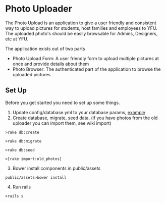 # Photo Uploader
The Photo Upload is an application to give a user friendly and consistent way to upload pictures for students, host families and employees to YFU. The uploaded photo's should be easily browsable for Admins, Designers, etc at YFU.

The application exists out of two parts
* Photo Upload Form: A user friendly form to upload multiple pictures at once and provide details about them
* Photo Browser: The authenticated part of the application to browse the uploaded pictures

## Set Up
Before you get started you need to set up some things.

1. Update config/database.yml to your database params, [example](http://stackoverflow.com/questions/7304576/how-do-i-set-up-the-database-yml-file-in-rails)
2. Create database, migrate, seed data, (if you have photos from the old uploader you can import them, see wiki import)   
  ```
  >rake db:create   
  ```   
  ```
  >rake db:migrate   
  ```   
  ```
  >rake db:seed  
  ```   
  ```
  >[rake import:old_photos]   
  ```   
3. Bower install components in public/assets   
  ```
  public/assets>bower install
  ```  
4. Run rails   
  ```
  >rails s  
  ```  
